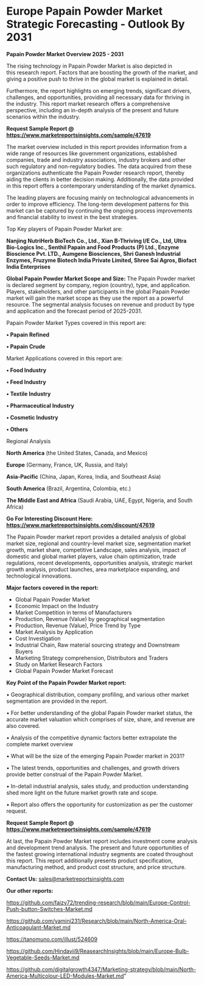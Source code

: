 # Europe Papain Powder Market Strategic Forecasting - Outlook By 2031

<Strong> Papain Powder Market Overview 2025 - 2031</strong>

The rising technology in Papain Powder Market is also depicted in this research report. Factors that are boosting the growth of the market, and giving a positive push to thrive in the global market is explained in detail.

Furthermore, the report highlights on emerging trends, significant drivers, challenges, and opportunities, providing all necessary data for thriving in the industry. This report market research offers a comprehensive perspective, including an in-depth analysis of the present and future scenarios within the industry.

<strong>Request Sample Report @ <a href=https://www.marketreportsinsights.com/sample/47619>https://www.marketreportsinsights.com/sample/47619</a></strong>

The market overview included in this report provides information from a wide range of resources like government organizations, established companies, trade and industry associations, industry brokers and other such regulatory and non-regulatory bodies. The data acquired from these organizations authenticate the Papain Powder research report, thereby aiding the clients in better decision making. Additionally, the data provided in this report offers a contemporary understanding of the market dynamics.

The leading players are focusing mainly on technological advancements in order to improve efficiency. The long-term development patterns for this market can be captured by continuing the ongoing process improvements and financial stability to invest in the best strategies.

Top Key players of Papain Powder Market are:

<strong>Nanjing NutriHerb BioTech Co., Ltd., Xian B-Thriving I/E Co., Ltd, Ultra Bio-Logics Inc., Senthil Papain and Food Products (P) Ltd., Enzyme Bioscience Pvt. LTD., Aumgene Biosciences, Shri Ganesh Industrial Enzymes, Fruzyme Biotech India Private Limited, Shree Sai Agros, Biofact India Enterprises</strong>

<strong><b>Global Papain Powder Market Scope and Size:</b></strong>
The Papain Powder market is declared segment by company, region (country), type, and application. Players, stakeholders, and other participants in the global Papain Powder market will gain the market scope as they use the report as a powerful resource. The segmental analysis focuses on revenue and product by type and application and the forecast period of 2025-2031.

Papain Powder Market Types covered in this report are:

<strong>•  Papain Refined

•  Papain Crude</strong>

Market Applications covered in this report are:

<strong>•  Food Industry

•  Feed Industry

•  Textile Industry

•  Pharmaceutical Industry

•  Cosmetic Industry

•  Others</strong> 

Regional Analysis

<strong>North America</strong> (the United States, Canada, and Mexico)

<strong>Europe</strong> (Germany, France, UK, Russia, and Italy)

<strong>Asia-Pacific</strong> (China, Japan, Korea, India, and Southeast Asia)

<strong>South America</strong> (Brazil, Argentina, Colombia, etc.)

<strong>The Middle East and Africa</strong> (Saudi Arabia, UAE, Egypt, Nigeria, and South Africa)

<strong>Go For Interesting Discount Here: <a href=https://www.marketreportsinsights.com/discount/47619>https://www.marketreportsinsights.com/discount/47619</a></strong>

The Papain Powder market report provides a detailed analysis of global market size, regional and country-level market size, segmentation market growth, market share, competitive Landscape, sales analysis, impact of domestic and global market players, value chain optimization, trade regulations, recent developments, opportunities analysis, strategic market growth analysis, product launches, area marketplace expanding, and technological innovations.

<strong><b>Major factors covered in the report:</b></strong>
<ul>
  <li>Global Papain Powder Market </li>
  <li>Economic Impact on the Industry</li>
  <li>Market Competition in terms of Manufacturers</li>
  <li>Production, Revenue (Value) by geographical segmentation</li>
  <li>Production, Revenue (Value), Price Trend by Type</li>
  <li>Market Analysis by Application</li>
  <li>Cost Investigation</li>
  <li>Industrial Chain, Raw material sourcing strategy and Downstream Buyers</li>
  <li>Marketing Strategy comprehension, Distributors and Traders</li>
  <li>Study on Market Research Factors</li>
  <li>Global Papain Powder Market Forecast</li>
</ul>

<strong><b>Key Point of the Papain Powder Market report:</b></strong>

• Geographical distribution, company profiling, and various other market segmentation are provided in the report.

• For better understanding of the global Papain Powder market status, the accurate market valuation which comprises of size, share, and revenue are also covered.

• Analysis of the competitive dynamic factors better extrapolate the complete market overview

• What will be the size of the emerging Papain Powder market in 2031?

• The latest trends, opportunities and challenges, and growth drivers provide better construal of the Papain Powder Market.

• In-detail industrial analysis, sales study, and production understanding shed more light on the future market growth rate and scope.

• Report also offers the opportunity for customization as per the customer request.

<strong>Request Sample Report @ <a href=https://www.marketreportsinsights.com/sample/47619>https://www.marketreportsinsights.com/sample/47619</a></strong>

At last, the Papain Powder Market report includes investment come analysis and development trend analysis. The present and future opportunities of the fastest growing international industry segments are coated throughout this report. This report additionally presents product specification, manufacturing method, and product cost structure, and price structure.

<strong>Contact Us:</strong>
sales@marketreportsinsights.com

<strong>Our other reports:</strong>

<a href=https://github.com/faizy72/trending-research/blob/main/Europe-Control-Push-button-Switches-Market.md>https://github.com/faizy72/trending-research/blob/main/Europe-Control-Push-button-Switches-Market.md</a>

<a href=https://github.com/yamini231/Research/blob/main/North-America-Oral-Anticoagulant-Market.md>https://github.com/yamini231/Research/blob/main/North-America-Oral-Anticoagulant-Market.md</a>

<a href=https://tanomuno.com/illust/524609>https://tanomuno.com/illust/524609</a>

<a href=https://github.com/Hindavii9/ReasearchInsights/blob/main/Europe-Bulb-Vegetable-Seeds-Market.md>https://github.com/Hindavii9/ReasearchInsights/blob/main/Europe-Bulb-Vegetable-Seeds-Market.md</a>

<a href=https://github.com/digitalgrowth4347/Marketing-strategy/blob/main/North-America-Multicolour-LED-Modules-Market.md>https://github.com/digitalgrowth4347/Marketing-strategy/blob/main/North-America-Multicolour-LED-Modules-Market.md</a>"
